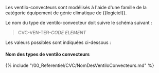 Les ventilo-convecteurs sont modélisés à l'aide d'une famille de la catégorie équipement de génie climatique de {{logiciel}}.

Le nom du type de ventilo-convecteur doit suivre le schéma suivant :

> CVC-VEN-TER-_CODE ELEMENT_

Les valeurs possibles sont indiquées ci-dessous :

#### Nom des types de ventilo convecteurs

{% include "/00_Referentiel/CVC/NomDesVentiloConvecteurs.md" %}